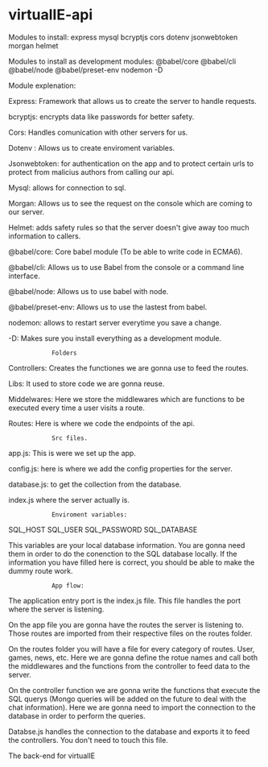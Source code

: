 # virtualIE-api
Modules to install:
express mysql bcryptjs cors dotenv jsonwebtoken morgan helmet

Modules to install as development modules:
@babel/core @babel/cli @babel/node @babel/preset-env nodemon -D

Module explenation:

Express: Framework that allows us to create the server to handle requests.

bcryptjs: encrypts data like passwords for better safety.

Cors: Handles comunication with other servers for us.

Dotenv : Allows us to create enviroment variables.

Jsonwebtoken: for authentication on the app and to protect certain urls to protect from malicius authors from calling our api.

Mysql: allows for connection to sql.

Morgan: Allows us to see the request on the console which are coming to our server.

Helmet: adds safety rules so that the server doesn't give away too much information to callers.

@babel/core:  Core babel module (To be able to write code in ECMA6).

@babel/cli: Allows us to use Babel from the console or a command line interface.

@babel/node: Allows us to use babel with node.

@babel/preset-env: Allows us to use the lastest from babel.

nodemon: allows to restart server everytime you save a change.

-D: Makes sure you install everything as a development module.


                Folders

Controllers: Creates the functiones we are gonna use to feed the routes.

Libs: It used to store code we are gonna reuse.

Middelwares: Here we store the middlewares which are functions to be executed every time a user visits a route.

Routes: Here is where we code the endpoints of the api.

                Src files.

app.js: This is were we set up the app.

config.js: here is where we add the config properties for the server.

database.js: to get the collection from the database.

index.js where the server actually is.

                Enviroment variables:

SQL_HOST
SQL_USER
SQL_PASSWORD
SQL_DATABASE

This variables are your local database information. You are gonna need them in order to do the conenction to the SQL database locally. If the information you have filled here is correct, you should be able to make the dummy route work.

                App flow:

The application entry port is the index.js file. This file handles the port where the server is listening. 

On the app file you are gonna have the routes the server is listening to. Those routes are imported from their respective files on the routes folder. 

On the routes folder you will have a file for every category of routes. User, games, news, etc. Here we are gonna define the rotue names and call both the middlewares and the functions from the controller to feed data to the server.

On the controller function we are gonna write the functions that execute the SQL querys (Mongo queries will be added on the future to deal with the chat information). Here we are gonna need to import the connection to the database in order to perform the queries.

Databse.js handles the connection to the database and exports it to feed the controllers. You don't need to touch this file.



The back-end for virtualIE
